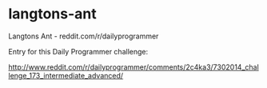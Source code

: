 langtons-ant
============

Langtons Ant - reddit.com/r/dailyprogrammer

Entry for this Daily Programmer challenge:

http://www.reddit.com/r/dailyprogrammer/comments/2c4ka3/7302014_challenge_173_intermediate_advanced/
